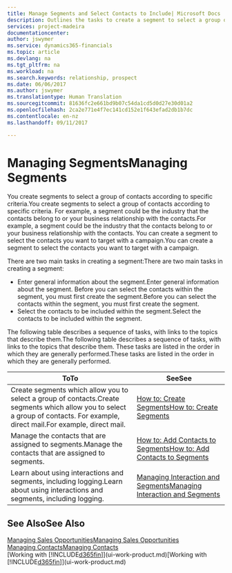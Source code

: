 ```yaml
---
title: Manage Segments and Select Contacts to Include| Microsoft Docs
description: Outlines the tasks to create a segment to select a group of contacts according to specific criteria, for example, contacts in a particular industry that you want to target.
services: project-madeira
documentationcenter: 
author: jswymer
ms.service: dynamics365-financials
ms.topic: article
ms.devlang: na
ms.tgt_pltfrm: na
ms.workload: na
ms.search.keywords: relationship, prospect
ms.date: 06/06/2017
ms.author: jswymer
ms.translationtype: Human Translation
ms.sourcegitcommit: 81636fc2e661bd9b07c54da1cd5d0d27e30d01a2
ms.openlocfilehash: 2ca2e771e4f7ec141cd152e1f643efad2db1b7dc
ms.contentlocale: en-nz
ms.lasthandoff: 09/11/2017

---
```

# <a name="managing-segments"></a><span data-ttu-id="a13c9-103">Managing Segments</span><span class="sxs-lookup"><span data-stu-id="a13c9-103">Managing Segments</span></span>
<span data-ttu-id="a13c9-104">You create segments to select a group of contacts according to specific criteria.</span><span class="sxs-lookup"><span data-stu-id="a13c9-104">You create segments to select a group of contacts according to specific criteria.</span></span> <span data-ttu-id="a13c9-105">For example, a segment could be the industry that the contacts belong to or your business relationship with the contacts.</span><span class="sxs-lookup"><span data-stu-id="a13c9-105">For example, a segment could be the industry that the contacts belong to or your business relationship with the contacts.</span></span> <span data-ttu-id="a13c9-106">You can create a segment to select the contacts you want to target with a campaign.</span><span class="sxs-lookup"><span data-stu-id="a13c9-106">You can create a segment to select the contacts you want to target with a campaign.</span></span>

<span data-ttu-id="a13c9-107">There are two main tasks in creating a segment:</span><span class="sxs-lookup"><span data-stu-id="a13c9-107">There are two main tasks in creating a segment:</span></span>

* <span data-ttu-id="a13c9-108">Enter general information about the segment.</span><span class="sxs-lookup"><span data-stu-id="a13c9-108">Enter general information about the segment.</span></span> <span data-ttu-id="a13c9-109">Before you can select the contacts within the segment, you must first create the segment.</span><span class="sxs-lookup"><span data-stu-id="a13c9-109">Before you can select the contacts within the segment, you must first create the segment.</span></span>
* <span data-ttu-id="a13c9-110">Select the contacts to be included within the segment.</span><span class="sxs-lookup"><span data-stu-id="a13c9-110">Select the contacts to be included within the segment.</span></span>

<span data-ttu-id="a13c9-111">The following table describes a sequence of tasks, with links to the topics that describe them.</span><span class="sxs-lookup"><span data-stu-id="a13c9-111">The following table describes a sequence of tasks, with links to the topics that describe them.</span></span> <span data-ttu-id="a13c9-112">These tasks are listed in the order in which they are generally performed.</span><span class="sxs-lookup"><span data-stu-id="a13c9-112">These tasks are listed in the order in which they are generally performed.</span></span>

| <span data-ttu-id="a13c9-113">To</span><span class="sxs-lookup"><span data-stu-id="a13c9-113">To</span></span> | <span data-ttu-id="a13c9-114">See</span><span class="sxs-lookup"><span data-stu-id="a13c9-114">See</span></span> |
| --- | --- |
| <span data-ttu-id="a13c9-115">Create segments which allow you to select a group of contacts.</span><span class="sxs-lookup"><span data-stu-id="a13c9-115">Create segments which allow you to select a group of contacts.</span></span> <span data-ttu-id="a13c9-116">For example, direct mail.</span><span class="sxs-lookup"><span data-stu-id="a13c9-116">For example, direct mail.</span></span> |[<span data-ttu-id="a13c9-117">How to: Create Segments</span><span class="sxs-lookup"><span data-stu-id="a13c9-117">How to: Create Segments</span></span>](marketing-how-create-segment.md) |
| <span data-ttu-id="a13c9-118">Manage the contacts that are assigned to segments.</span><span class="sxs-lookup"><span data-stu-id="a13c9-118">Manage the contacts that are assigned to segments.</span></span> |[<span data-ttu-id="a13c9-119">How to: Add Contacts to Segments</span><span class="sxs-lookup"><span data-stu-id="a13c9-119">How to: Add Contacts to Segments</span></span>](marketing-add-contact-segment.md) |
| <span data-ttu-id="a13c9-120">Learn about using interactions and segments, including logging.</span><span class="sxs-lookup"><span data-stu-id="a13c9-120">Learn about using interactions and segments, including logging.</span></span> |[<span data-ttu-id="a13c9-121">Managing Interaction and Segments</span><span class="sxs-lookup"><span data-stu-id="a13c9-121">Managing Interaction and Segments</span></span>](marketing-interaction-segments.md) |

## <a name="see-also"></a><span data-ttu-id="a13c9-122">See Also</span><span class="sxs-lookup"><span data-stu-id="a13c9-122">See Also</span></span>
[<span data-ttu-id="a13c9-123">Managing Sales Opportunities</span><span class="sxs-lookup"><span data-stu-id="a13c9-123">Managing Sales Opportunities</span></span>](marketing-manage-sales-opportunities.md)  
[<span data-ttu-id="a13c9-124">Managing Contacts</span><span class="sxs-lookup"><span data-stu-id="a13c9-124">Managing Contacts</span></span>](marketing-contacts.md)  
<span data-ttu-id="a13c9-125">[Working with [!INCLUDE[d365fin](includes/d365fin_md.md)]](ui-work-product.md)</span><span class="sxs-lookup"><span data-stu-id="a13c9-125">[Working with [!INCLUDE[d365fin](includes/d365fin_md.md)]](ui-work-product.md)</span></span>

